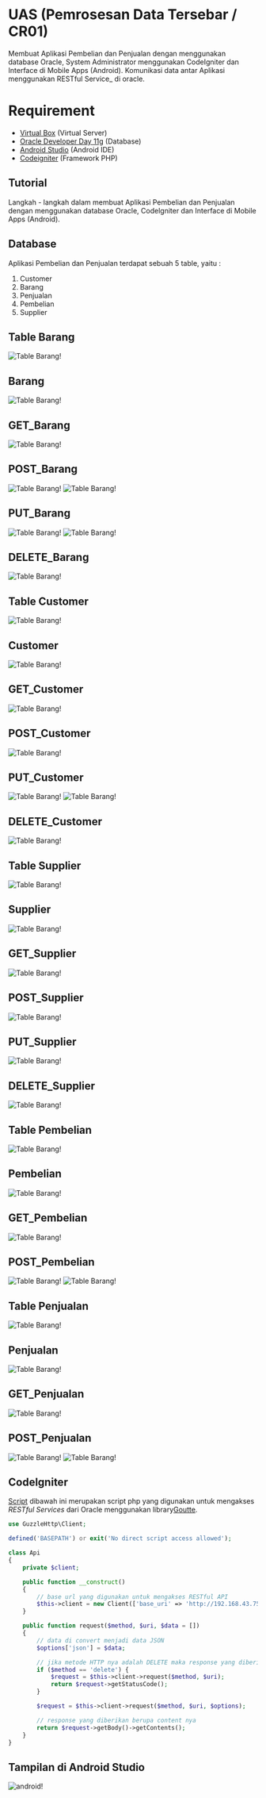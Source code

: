 # UAS (Pemrosesan Data Tersebar / CR01)

Membuat Aplikasi Pembelian dan Penjualan dengan menggunakan database Oracle, System Administrator menggunakan CodeIgniter dan Interface di Mobile Apps (Android). Komunikasi data antar Aplikasi menggunakan RESTful Service_  di oracle.

# Requirement

-   [Virtual Box](https://www.virtualbox.org/wiki/Downloads)  (Virtual Server)
-   [Oracle Developer Day 11g](https://www.oracle.com/technetwork/database/enterprise-edition/databaseappdev-vm-161299.html)  (Database)
-   [Android Studio](https://developer.android.com/studio)  (Android IDE)
-   [Codeigniter](https://www.codeigniter.com/)  (Framework PHP)

## Tutorial
Langkah - langkah dalam membuat Aplikasi Pembelian dan Penjualan dengan menggunakan database Oracle, Codelgniter dan Interface di Mobile Apps (Android).



## Database

Aplikasi Pembelian dan Penjualan terdapat sebuah 5 table, yaitu :
1. Customer
2. Barang
3. Penjualan
4. Pembelian
5. Supplier

## Table Barang 
![Table Barang!](./Barang/table_barang.PNG "Table Barang")

## Barang 
![Table Barang!](./Barang/barang.png "Table Barang")

## GET_Barang 
![Table Barang!](./Barang/get_barang.png "Table Barang")

## POST_Barang 
![Table Barang!](./Barang/post_barang.PNG "Table Barang")
![Table Barang!](./Barang/post_barangb.PNG "Table Barang")

## PUT_Barang 
![Table Barang!](./Barang/put_barang.PNG "Table Barang")
![Table Barang!](./Barang/put_barangb.PNG "Table Barang")

## DELETE_Barang 
![Table Barang!](./Barang/delete_barang.PNG "Table Barang")


## Table Customer
![Table Barang!](./Customer/table_customer.png "Table Barang")

## Customer
![Table Barang!](./Customer/customer.PNG "Table Barang")

## GET_Customer
![Table Barang!](./Customer/get_customer.PNG "Table Barang")

## POST_Customer
![Table Barang!](./Customer/post_customer.PNG "Table Barang")

## PUT_Customer
![Table Barang!](./Customer/put_customer.PNG "Table Barang")
![Table Barang!](./Customer/put_customerb.PNG "Table Barang")

## DELETE_Customer
![Table Barang!](./Customer/delete_customer.PNG "Table Barang")



## Table Supplier
![Table Barang!](./Supplier/table_supplier.PNG "Table Barang")

## Supplier
![Table Barang!](./Supplier/supplier.png "Table Barang")

## GET_Supplier
![Table Barang!](./Supplier/get_supplier.PNG "Table Barang")

## POST_Supplier
![Table Barang!](./Supplier/post_supplier.PNG "Table Barang")

## PUT_Supplier
![Table Barang!](./Supplier/put_supplier.PNG "Table Barang")

## DELETE_Supplier
![Table Barang!](./Supplier/delete_supplier.PNG "Table Barang")



## Table Pembelian
![Table Barang!](./Pembelian/table_pembelian.PNG "Table Barang")

## Pembelian
![Table Barang!](./Pembelian/pembelian.png "Table Barang")

## GET_Pembelian
![Table Barang!](./Pembelian/get_pembelian.PNG "Table Barang")

## POST_Pembelian
![Table Barang!](./Pembelian/post_pembelian.PNG "Table Barang")
![Table Barang!](./Pembelian/post_pembelianb.PNG "Table Barang")



## Table Penjualan
![Table Barang!](./Penjualan/table_penjualan.PNG "Table Barang")

## Penjualan
![Table Barang!](./Penjualan/penjualan.png "Table Barang")

## GET_Penjualan
![Table Barang!](./Penjualan/get_penjualan.PNG "Table Barang")

## POST_Penjualan
![Table Barang!](./Penjualan/post_penjualan.PNG "Table Barang")
![Table Barang!](./Penjualan/post_penjualanb.PNG "Table Barang")



## Codelgniter
[Script](https://github.com/residwi/oracle-uas/blob/master/oracle-uas/application/libraries/Api.php) dibawah ini merupakan script php yang digunakan untuk mengakses _RESTful Services_ dari Oracle menggunakan library[Goutte](https://github.com/FriendsOfPHP/Goutte).

```php
use GuzzleHttp\Client;

defined('BASEPATH') or exit('No direct script access allowed');

class Api
{
    private $client;

    public function __construct()
    {
        // base url yang digunakan untuk mengakses RESTful API
        $this->client = new Client(['base_uri' => 'http://192.168.43.75:8888/apex/obe/']);
    }

    public function request($method, $uri, $data = [])
    {
        // data di convert menjadi data JSON
        $options['json'] = $data;

        // jika metode HTTP nya adalah DELETE maka response yang diberikan adalah status code nya
        if ($method == 'delete') {
            $request = $this->client->request($method, $uri);
            return $request->getStatusCode();
        }

        $request = $this->client->request($method, $uri, $options);

        // response yang diberikan berupa content nya
        return $request->getBody()->getContents();
    }
}
```

## Tampilan di Android Studio
![android!](./android/android.PNG "android")
